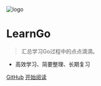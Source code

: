 <!-- _coverpage.md -->

![logo](http://go.liuqh.icu/public/author.png)


# **LearnGo**

> 汇总学习Go过程中的点点滴滴。

- 高效学习、简要整理、长期复习


[GitHub](https://github.com/52lu)
[开始阅读](README.md)

<!-- 背景色 -->
<!--![color](#f0f0f0)-->

